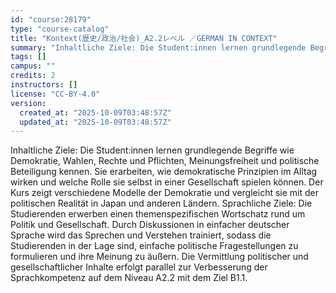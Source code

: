 ```yaml
---
id: "course:28179"
type: "course-catalog"
title: "Kontext(歴史/政治/社会)_A2.2レベル ／GERMAN IN CONTEXT"
summary: "Inhaltliche Ziele: Die Student:innen lernen grundlegende Begriffe wie Demokratie, Wahlen, Rechte und Pflichten, Meinungs…"
tags: []
campus: ""
credits: 2
instructors: []
license: "CC-BY-4.0"
version:
  created_at: "2025-10-09T03:48:57Z"
  updated_at: "2025-10-09T03:48:57Z"
---
```

Inhaltliche Ziele: Die Student:innen lernen grundlegende Begriffe wie Demokratie, Wahlen, Rechte und Pflichten, Meinungsfreiheit und politische Beteiligung kennen. Sie erarbeiten, wie demokratische Prinzipien im Alltag wirken und welche Rolle sie selbst in einer Gesellschaft spielen können. Der Kurs zeigt verschiedene Modelle der Demokratie und vergleicht sie mit der politischen Realität in Japan und anderen Ländern. Sprachliche Ziele: Die Studierenden erwerben einen themenspezifischen Wortschatz rund um Politik und Gesellschaft. Durch Diskussionen in einfacher deutscher Sprache wird das Sprechen und Verstehen trainiert, sodass die Studierenden in der Lage sind, einfache politische Fragestellungen zu formulieren und ihre Meinung zu äußern. Die Vermittlung politischer und gesellschaftlicher Inhalte erfolgt parallel zur Verbesserung der Sprachkompetenz auf dem Niveau A2.2 mit dem Ziel B1.1.
